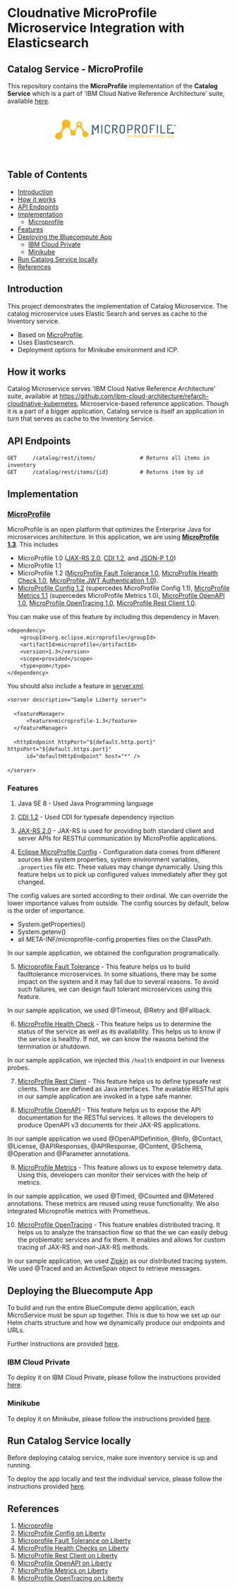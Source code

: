 # Cloudnative MicroProfile Microservice Integration with Elasticsearch

## Catalog Service - MicroProfile

This repository contains the **MicroProfile** implementation of the **Catalog Service** which is a part of 'IBM Cloud Native Reference Architecture' suite, available [here](https://github.com/ibm-cloud-architecture/refarch-cloudnative-kubernetes/tree/microprofile).

<p align="center">
  <a href="https://microprofile.io/">
    <img src="/static/microprofile_small.png" width="300" height="100">
  </a>
</p>

## Table of Contents

* [Introduction](#introduction)
* [How it works](#how-it-works)
* [API Endpoints](#api-endpoints)
* [Implementation](#implementation)
    + [Microprofile](#microprofile)
* [Features](#features)
* [Deploying the Bluecompute App](#deploying-the-bluecompute-app)
    + [IBM Cloud Private](#ibm-cloud-private)
    + [Minikube](#minikube)
* [Run Catalog Service locally](#run-catalog-service-locally)
* [References](#references)

## Introduction

This project demonstrates the implementation of Catalog Microservice. The catalog microservice uses Elastic Search and serves as cache to the Inventory service.

- Based on [MicroProfile](https://microprofile.io/).
- Uses Elasticsearch.
- Deployment options for Minikube environment and ICP.

## How it works

Catalog Microservice serves 'IBM Cloud Native Reference Architecture' suite, available at https://github.com/ibm-cloud-architecture/refarch-cloudnative-kubernetes, Microservice-based reference application. Though it is a part of a bigger application, Catalog service is itself an application in turn that serves as cache to the Inventory Service.

## API Endpoints

```
GET     /catalog/rest/items/              # Returns all items in inventory
GET     /catalog/rest/items/{id}          # Returns item by id
```
## Implementation

### [MicroProfile](https://microprofile.io/)

MicroProfile is an open platform that optimizes the Enterprise Java for microservices architecture. In this application, we are using [**MicroProfile 1.3**](https://github.com/eclipse/microprofile-bom). This includes

- MicroProfile 1.0 ([JAX-RS 2.0](https://jcp.org/en/jsr/detail?id=339), [CDI 1.2](https://jcp.org/en/jsr/detail?id=346), and [JSON-P 1.0](https://jcp.org/en/jsr/detail?id=353))
- MicroProfile 1.1
- MicroProfile 1.2 ([MicroProfile Fault Tolerance 1.0](https://github.com/eclipse/microprofile-fault-tolerance), [MicroProfile Health Check 1.0](https://github.com/eclipse/microprofile-health), [MicroProfile JWT Authentication 1.0](https://github.com/eclipse/microprofile-jwt-auth)).
- [MicroProfile Config 1.2](https://github.com/eclipse/microprofile-config) (supercedes MicroProfile Config 1.1), [MicroProfile Metrics 1.1](https://github.com/eclipse/microprofile-metrics) (supercedes MicroProfile Metrics 1.0), [MicroProfile OpenAPI 1.0](https://github.com/eclipse/microprofile-open-api), [MicroProfile OpenTracing 1.0](https://github.com/eclipse/microprofile-opentracing), [MicroProfile Rest Client 1.0](https://github.com/eclipse/microprofile-rest-client).

You can make use of this feature by including this dependency in Maven.

```
<dependency>
    <groupId>org.eclipse.microprofile</groupId>
    <artifactId>microprofile</artifactId>
    <version>1.3</version>
    <scope>provided</scope>
    <type>pom</type>
</dependency>
```

You should also include a feature in [server.xml](https://github.com/ibm-cloud-architecture/refarch-cloudnative-micro-inventory/blob/microprofile/catalog/src/main/liberty/config/server.xml).

```
<server description="Sample Liberty server">

  <featureManager>
      <feature>microprofile-1.3</feature>
  </featureManager>

  <httpEndpoint httpPort="${default.http.port}" httpsPort="${default.https.port}"
      id="defaultHttpEndpoint" host="*" />

</server>
```
### Features

1. Java SE 8 - Used Java Programming language

2. [CDI 1.2](https://jcp.org/en/jsr/detail?id=346) - Used CDI for typesafe dependency injection

3. [JAX-RS 2.0](https://jcp.org/en/jsr/detail?id=339) - JAX-RS is used for providing both standard client and server APIs for RESTful communication by MicroProfile applications.

4. [Eclipse MicroProfile Config](https://github.com/eclipse/microprofile-config) - Configuration data comes from different sources like system properties, system environment variables, `.properties` file etc. These values may change dynamically. Using this feature helps us to pick up configured values immediately after they got changed.

The config values are sorted according to their ordinal. We can override the lower importance values from outside. The config sources by default, below is the order of importance.

- System.getProperties()
- System.getenv()
- all META-INF/microprofile-config.properties files on the ClassPath.

In our sample application, we obtained the configuration programatically.

5. [Microprofile Fault Tolerance](https://github.com/eclipse/microprofile-fault-tolerance) - This feature helps us to build faulttolerance microservices. In some situations, there may be some impact on the system and it may fail due to several reasons. To avoid such failures, we can design fault tolerant microservices using this feature.

In our sample application, we used @Timeout, @Retry and @Fallback.

6. [MicroProfile Health Check](https://github.com/eclipse/microprofile-health) - This feature helps us to determine the status of the service as well as its availability. This helps us to know if the service is healthy. If not, we can know the reasons behind the termination or shutdown.

In our sample application, we injected this `/health` endpoint in our liveness probes.

7. [MicroProfile Rest Client](https://github.com/eclipse/microprofile-rest-client) - This feature helps us to define typesafe rest clients. These are defined as Java interfaces. The available RESTful apis in our sample application are invoked in a type safe manner.

8. [MicroProfile OpenAPI](https://github.com/eclipse/microprofile-open-api) - This feature helps us to expose the API documentation for the RESTful services. It allows the developers to produce OpenAPI v3 documents for their JAX-RS applications.

In our sample application we used @OpenAPIDefinition, @Info, @Contact, @License, @APIResponses, @APIResponse, @Content, @Schema, @Operation and @Parameter annotations.

9. [MicroProfile Metrics](https://github.com/eclipse/microprofile-metrics) - This feature allows us to expose telemetry data. Using this, developers can monitor their services with the help of metrics.

In our sample application, we used @Timed, @Counted and @Metered annotations. These metrics are reused using reuse functionality. We also integrated Microprofile metrics with Prometheus.

10. [MicroProfile OpenTracing](https://github.com/eclipse/microprofile-opentracing) - This feature enables distributed tracing. It helps us to analyze the transaction flow so that the we can easily debug the problematic services and fix them. It enables and allows for custom tracing of JAX-RS and non-JAX-RS methods. 

In our sample application, we used [Zipkin](https://zipkin.io/) as our distributed tracing system. We used @Traced and an ActiveSpan object to retrieve messages.

## Deploying the Bluecompute App

To build and run the entire BlueCompute demo application, each MicroService must be spun up together. This is due to how we
set up our Helm charts structure and how we dynamically produce our endpoints and URLs.  

Further instructions are provided [here](https://github.com/ibm-cloud-architecture/refarch-cloudnative-kubernetes/tree/microprofile).

### IBM Cloud Private

To deploy it on IBM Cloud Private, please follow the instructions provided [here](https://github.com/ibm-cloud-architecture/refarch-cloudnative-kubernetes/tree/microprofile#remotely-on-ibm-cloud-private).

### Minikube

To deploy it on Minikube, please follow the instructions provided [here](https://github.com/ibm-cloud-architecture/refarch-cloudnative-kubernetes/tree/microprofile#locally-in-minikube).

## Run Catalog Service locally

Before deploying catalog service, make sure inventory service is up and running.

To deploy the app locally and test the individual service, please follow the instructions provided [here](/building-locally.md).

## References

1. [Microprofile](https://microprofile.io/)
2. [MicroProfile Config on Liberty](https://www.ibm.com/support/knowledgecenter/en/SSAW57_liberty/com.ibm.websphere.wlp.nd.multiplatform.doc/ae/twlp_microprofile_appconfig.html)
3. [Microprofile Fault Tolerance on Liberty](https://www.ibm.com/support/knowledgecenter/en/was_beta_liberty/com.ibm.websphere.wlp.nd.multiplatform.doc/ae/twlp_microprofile_fault_tolerance.html)
4. [MicroProfile Health Checks on Liberty](https://www.ibm.com/support/knowledgecenter/en/SSEQTP_liberty/com.ibm.websphere.wlp.doc/ae/twlp_microprofile_healthcheck.html)
5. [MicroProfile Rest Client on Liberty](https://www.ibm.com/support/knowledgecenter/en/was_beta_liberty/com.ibm.websphere.wlp.nd.multiplatform.doc/ae/twlp_mp_restclient.html)
4. [MicroProfile OpenAPI on Liberty](https://www.ibm.com/support/knowledgecenter/en/SSEQTP_liberty/com.ibm.websphere.wlp.doc/ae/twlp_mpopenapi.html)
5. [MicroProfile Metrics on Liberty](https://www.ibm.com/support/knowledgecenter/en/SSEQTP_liberty/com.ibm.websphere.wlp.doc/ae/cwlp_mp_metrics_api.html)
6. [MicroProfile OpenTracing on Liberty](https://www.ibm.com/support/knowledgecenter/SSEQTP_liberty/com.ibm.websphere.liberty.autogen.base.doc/ae/rwlp_feature_mpOpenTracing-1.0.html)
